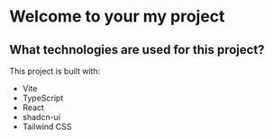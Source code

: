 # Welcome to your my project

## What technologies are used for this project?

This project is built with:

- Vite
- TypeScript
- React
- shadcn-ui
- Tailwind CSS
